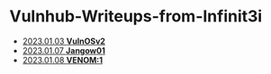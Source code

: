 # Vulnhub-Writeups-from-Infinit3i

* [2023.01.03 **VulnOSv2**](VulnOSv2)
* [2023.01.07 **Jangow01**](Jangow01)
* [2023.01.08 **VENOM:1**](VENOM:1)
